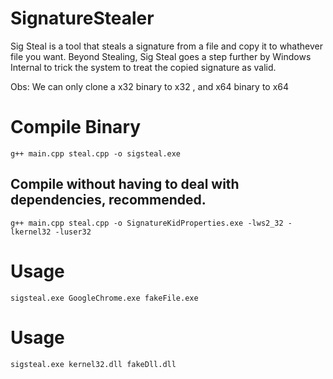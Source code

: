 # SignatureStealer

Sig Steal is a tool that steals a signature from a file and copy it to whathever file you want.
Beyond Stealing, Sig Steal goes a step further by Windows Internal to trick the system to treat the copied signature as valid.

Obs: We can only clone a x32 binary to x32 , and x64 binary to x64

# Compile Binary
```
g++ main.cpp steal.cpp -o sigsteal.exe
```
## Compile without having to deal with dependencies, recommended.
```
g++ main.cpp steal.cpp -o SignatureKidProperties.exe -lws2_32 -lkernel32 -luser32
```
# Usage
```
sigsteal.exe GoogleChrome.exe fakeFile.exe
```

# Usage
```
sigsteal.exe kernel32.dll fakeDll.dll
```

